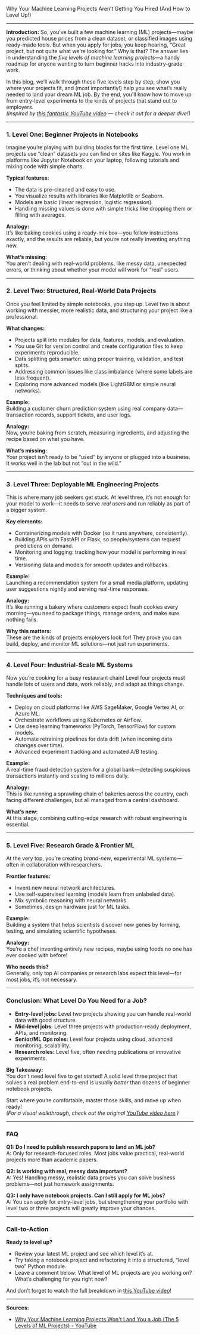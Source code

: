 Why Your Machine Learning Projects Aren’t Getting You Hired (And How to Level Up!)

---

**Introduction:**
So, you’ve built a few machine learning (ML) projects—maybe you predicted house prices from a clean dataset, or classified images using ready-made tools. But when you apply for jobs, you keep hearing, “Great project, but not quite what we’re looking for.” Why is that? The answer lies in understanding the *five levels of machine learning projects*—a handy roadmap for anyone wanting to turn beginner hacks into industry-grade work.

In this blog, we’ll walk through these five levels step by step, show you where your projects fit, and (most importantly!) help you see what’s really needed to land your dream ML job. By the end, you’ll know how to move up from entry-level experiments to the kinds of projects that stand out to employers.  
*(Inspired by [this fantastic YouTube video](https://www.youtube.com/watch?v=Bx4BYXOE9SQ) — check it out for a deeper dive!)*

---

### 1. Level One: Beginner Projects in Notebooks

Imagine you’re playing with building blocks for the first time. Level one ML projects use “clean” datasets you can find on sites like Kaggle. You work in platforms like Jupyter Notebook on your laptop, following tutorials and mixing code with simple charts.

**Typical features:**
- The data is pre-cleaned and easy to use.
- You visualize results with libraries like Matplotlib or Seaborn.
- Models are basic (linear regression, logistic regression).
- Handling missing values is done with simple tricks like dropping them or filling with averages.

**Analogy:**  
It’s like baking cookies using a ready-mix box—you follow instructions exactly, and the results are reliable, but you’re not really inventing anything new.

**What’s missing:**  
You aren’t dealing with real-world problems, like messy data, unexpected errors, or thinking about whether your model will work for “real” users.

---

### 2. Level Two: Structured, Real-World Data Projects

Once you feel limited by simple notebooks, you step up. Level two is about working with messier, more realistic data, and structuring your project like a professional.

**What changes:**
- Projects split into modules for data, features, models, and evaluation.
- You use Git for version control and create configuration files to keep experiments reproducible.
- Data splitting gets smarter: using proper training, validation, and test splits.
- Addressing common issues like class imbalance (where some labels are less frequent).
- Exploring more advanced models (like LightGBM or simple neural networks).

**Example:**  
Building a customer churn prediction system using real company data—transaction records, support tickets, and user logs.

**Analogy:**  
Now, you’re baking from scratch, measuring ingredients, and adjusting the recipe based on what you have.

**What’s missing:**  
Your project isn’t ready to be “used” by anyone or plugged into a business. It works well in the lab but not “out in the wild.”

---

### 3. Level Three: Deployable ML Engineering Projects

This is where many job seekers get stuck. At level three, it’s not enough for your model to work—it needs to serve *real users* and run reliably as part of a bigger system.

**Key elements:**
- Containerizing models with Docker (so it runs anywhere, consistently).
- Building APIs with FastAPI or Flask, so people/systems can request predictions on demand.
- Monitoring and logging: tracking how your model is performing in real time.
- Versioning data and models for smooth updates and rollbacks.

**Example:**  
Launching a recommendation system for a small media platform, updating user suggestions nightly and serving real-time responses.

**Analogy:**  
It’s like running a bakery where customers expect fresh cookies every morning—you need to package things, manage orders, and make sure nothing fails.

**Why this matters:**  
These are the kinds of projects employers look for! They prove you can build, deploy, and monitor ML solutions—not just run experiments.

---

### 4. Level Four: Industrial-Scale ML Systems

Now you’re cooking for a busy restaurant chain! Level four projects must handle lots of users and data, work reliably, and adapt as things change.

**Techniques and tools:**
- Deploy on cloud platforms like AWS SageMaker, Google Vertex AI, or Azure ML.
- Orchestrate workflows using Kubernetes or Airflow.
- Use deep learning frameworks (PyTorch, TensorFlow) for custom models.
- Automate retraining pipelines for data drift (when incoming data changes over time).
- Advanced experiment tracking and automated A/B testing.

**Example:**  
A real-time fraud detection system for a global bank—detecting suspicious transactions instantly and scaling to millions daily.

**Analogy:**  
This is like running a sprawling chain of bakeries across the country, each facing different challenges, but all managed from a central dashboard.

**What’s new:**  
At this stage, combining cutting-edge research with robust engineering is essential.

---

### 5. Level Five: Research Grade & Frontier ML

At the very top, you’re creating *brand-new*, experimental ML systems—often in collaboration with researchers.

**Frontier features:**
- Invent new neural network architectures.
- Use self-supervised learning (models learn from unlabeled data).
- Mix symbolic reasoning with neural networks.
- Sometimes, design hardware just for ML tasks.

**Example:**  
Building a system that helps scientists discover new genes by forming, testing, and simulating scientific hypotheses.

**Analogy:**  
You’re a chef inventing entirely new recipes, maybe using foods no one has ever cooked with before!

**Who needs this?**  
Generally, only top AI companies or research labs expect this level—for most jobs, it’s not necessary.

---

### Conclusion: What Level Do You Need for a Job?

- **Entry-level jobs:** Level two projects showing you can handle real-world data with good structure.
- **Mid-level jobs:** Level three projects with production-ready deployment, APIs, and monitoring.
- **Senior/ML Ops roles:** Level four projects using cloud, advanced monitoring, scalability.
- **Research roles:** Level five, often needing publications or innovative experiments.

**Big Takeaway:**  
You don’t need level five to get started! A solid level three project that solves a real problem end-to-end is usually *better* than dozens of beginner notebook projects.

Start where you’re comfortable, master those skills, and move up when ready!  
*(For a visual walkthrough, check out the original [YouTube video here](https://www.youtube.com/watch?v=Bx4BYXOE9SQ).)*

---

### FAQ

**Q1: Do I need to publish research papers to land an ML job?**  
A: Only for research-focused roles. Most jobs value practical, real-world projects more than academic papers.

**Q2: Is working with real, messy data important?**  
A: Yes! Handling messy, realistic data proves you can solve business problems—not just homework assignments.

**Q3: I only have notebook projects. Can I still apply for ML jobs?**  
A: You can apply for entry-level jobs, but strengthening your portfolio with level two or three projects will greatly improve your chances.

---

### Call-to-Action

**Ready to level up?**  
- Review your latest ML project and see which level it’s at.
- Try taking a notebook project and refactoring it into a structured, “level two” Python module.
- Leave a comment below: What level of ML projects are you working on? What’s challenging for you right now?

And don’t forget to watch the full breakdown in [this YouTube video](https://www.youtube.com/watch?v=Bx4BYXOE9SQ)!

---

**Sources:**  
- [Why Your Machine Learning Projects Won't Land You a Job (The 5 Levels of ML Projects) - YouTube](https://www.youtube.com/watch?v=Bx4BYXOE9SQ)